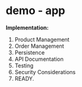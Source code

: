 # demo - app
**Implementation:**
1. Product Management
2. Order Management
3. Persistence
4. API Documentation
5. Testing
6. Security Considerations
7. READY.
